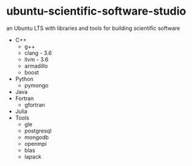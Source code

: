 # ubuntu-scientific-software-studio
an Ubuntu LTS with libraries and tools for building scientific software

* C++
   - g++
   - clang - 3.6
   - llvm - 3.6
   - armadillo
   - boost
* Python
   - pymongo
* Java
* Fortran
   - gfortran
* Julia
* Tools
   - gle
   - postgresql
   - mongodb
   - openmpi
   - blas
   - lapack
